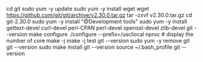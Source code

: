 cd
  git
  sudo yum -y update
  sudo yum -y install wget 
  wget  https://github.com/git/git/archive/v2.30.0.tar.gz
  tar -zxvf v2.30.0.tar.gz 
  cd git-2.30.0
  sudo yum -y install "@Development tools"
  sudo yum -y install gettext-devel curl-devel perl-CPAN perl-devel openssl-devel zlib-devel
  git  --version 
  make configure 
  ./configure --prefix=/usr/local
  nproc    # display the number of core 
  make -j<value of nproc>
  make -j<value of nproc> test 
  git --version 
  sudo yum -y remove git 
  git --version 
  sudo make install 
  git --version 
  source ~/.bash_profile 
  git --version 